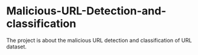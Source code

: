 # Malicious-URL-Detection-and-classification
The project is about the malicious URL detection and classification of URL dataset.

